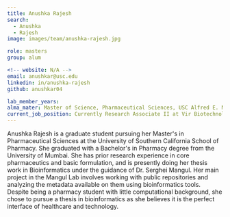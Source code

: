 ```yaml
---
title: Anushka Rajesh
search:
  - Anushka
  - Rajesh
image: images/team/anushka-rajesh.jpg

role: masters
group: alum

<!-- website: N/A -->
email: anushkar@usc.edu
linkedin: in/anushka-rajesh
github: anushkar04

lab_member_years:
alma_mater: Master of Science, Pharmaceutical Sciences, USC Alfred E. Mann School of Pharmacy and Pharmaceutical Sciences
current_job_position: Currently Research Associate II at Vir Biotechnology, Inc.
---
```


Anushka Rajesh is a graduate student pursuing her Master's in Pharmaceutical Sciences at the University of Southern California School of Pharmacy. She graduated with a Bachelor's in Pharmacy degree from the University of Mumbai. She has prior research experience in core pharmaceutics and basic formulation, and is presently doing her thesis work in Bioinformatics under the guidance of Dr. Serghei Mangul. Her main project in the Mangul Lab involves working with public repositories and analyzing the metadata available on them using bioinformatics tools. Despite being a pharmacy student with little computational background, she chose to pursue a thesis in bioinformatics as she believes it is the perfect interface of healthcare and technology.

